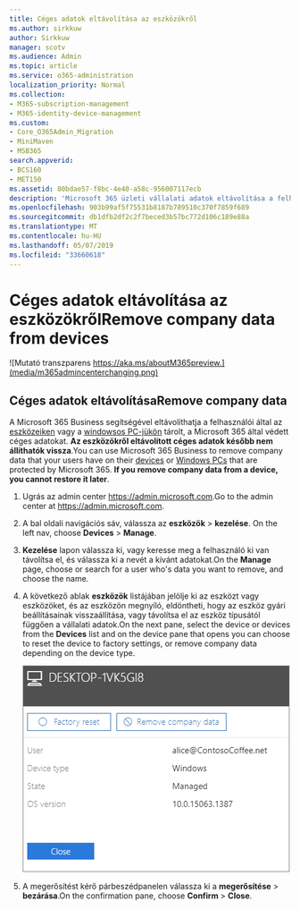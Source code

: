 ```yaml
---
title: Céges adatok eltávolítása az eszközökről
ms.author: sirkkuw
author: Sirkkuw
manager: scotv
ms.audience: Admin
ms.topic: article
ms.service: o365-administration
localization_priority: Normal
ms.collection:
- M365-subscription-management
- M365-identity-device-management
ms.custom:
- Core_O365Admin_Migration
- MiniMaven
- MSB365
search.appverid:
- BCS160
- MET150
ms.assetid: 80bdae57-f8bc-4e40-a58c-956007117ecb
description: 'Microsoft 365 üzleti vállalati adatok eltávolítása a felhasználói eszközök vagy a Windows PC-k használatának elsajátítása. '
ms.openlocfilehash: 903b99af5f75531b8187b789510c370f7859f689
ms.sourcegitcommit: db1dfb2df2c2f7beced3b57bc772d106c189e88a
ms.translationtype: MT
ms.contentlocale: hu-HU
ms.lasthandoff: 05/07/2019
ms.locfileid: "33660618"
---
```

# <a name="remove-company-data-from-devices"></a><span data-ttu-id="24ca8-103">Céges adatok eltávolítása az eszközökről</span><span class="sxs-lookup"><span data-stu-id="24ca8-103">Remove company data from devices</span></span>

![Mutató transzparens https://aka.ms/aboutM365preview.](media/m365admincenterchanging.png)

## <a name="remove-company-data"></a><span data-ttu-id="24ca8-105">Céges adatok eltávolítása</span><span class="sxs-lookup"><span data-stu-id="24ca8-105">Remove company data</span></span>

<span data-ttu-id="24ca8-p101">A Microsoft 365 Business segítségével eltávolíthatja a felhasználói által az [eszközeiken](app-protection-settings-for-android-and-ios.md) vagy a [windowsos PC-jükön](protection-settings-for-windows-10-devices.md) tárolt, a Microsoft 365 által védett céges adatokat. **Az eszközökről eltávolított céges adatok később nem állíthatók vissza**.</span><span class="sxs-lookup"><span data-stu-id="24ca8-p101">You can use Microsoft 365 Business to remove company data that your users have on their [devices](app-protection-settings-for-android-and-ios.md) or [Windows PCs](protection-settings-for-windows-10-devices.md) that are protected by Microsoft 365. **If you remove company data from a device, you cannot restore it later**.</span></span> 
  
1. <span data-ttu-id="24ca8-108">Ugrás az admin center <a href="https://go.microsoft.com/fwlink/p/?linkid=837890" target="_blank">https://admin.microsoft.com</a>.</span><span class="sxs-lookup"><span data-stu-id="24ca8-108">Go to the admin center at <a href="https://go.microsoft.com/fwlink/p/?linkid=837890" target="_blank">https://admin.microsoft.com</a>.</span></span>
    
2. <span data-ttu-id="24ca8-109">A bal oldali navigációs sáv, válassza az **eszközök** \> **kezelése**.  </span><span class="sxs-lookup"><span data-stu-id="24ca8-109">On the left nav, choose **Devices**  \> **Manage**.</span></span>
  
3. <span data-ttu-id="24ca8-110">**Kezelése** lapon válassza ki, vagy keresse meg a felhasználó ki van távolítsa el, és válassza ki a nevét a kívánt adatokat.</span><span class="sxs-lookup"><span data-stu-id="24ca8-110">On the **Manage** page, choose or search for a user who's data you want to remove, and choose the name.</span></span> 
    
4. <span data-ttu-id="24ca8-111">A következő ablak **eszközök** listájában jelölje ki az eszközt vagy eszközöket, és az eszközön megnyíló, eldöntheti, hogy az eszköz gyári beállításainak visszaállítása, vagy távolítsa el az eszköz típusától függően a vállalati adatok.</span><span class="sxs-lookup"><span data-stu-id="24ca8-111">On the next pane, select the device or devices from the **Devices** list and on the device pane that opens you can choose to reset the device to factory settings, or remove company data depending on the device type.</span></span> 
    
    ![On the remove comapany data pane, select the device from which you want to remove the data.](media/resetorremove.png)
  
5. <span data-ttu-id="24ca8-113">A megerősítést kérő párbeszédpanelen válassza ki a **megerősítése** \> **bezárása**.</span><span class="sxs-lookup"><span data-stu-id="24ca8-113">On the confirmation pane, choose **Confirm** \> **Close**.</span></span>
    


